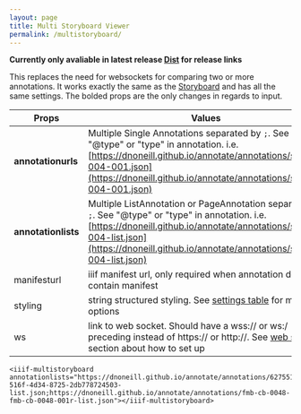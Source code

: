 ```yaml
---
layout: page
title: Multi Storyboard Viewer
permalink: /multistoryboard/
---
```


**Currently only avaliable in latest release [Dist](https://ncsu-libraries.github.io/iiif-annotation/dist) for release links**

This replaces the need for websockets for comparing two or more annotations. It works exactly the same as the [Storyboard]({{site.baseurl}}/storyboard) and has all the same settings. The bolded props are the only changes in regards to input.

| Props      | Values |
| ----------- | ----------- |
| **annotationurls** | Multiple Single Annotations separated by `;`. See "@type" or "type" in annotation. i.e. [https://dnoneill.github.io/annotate/annotations/segins-004-001.json](https://dnoneill.github.io/annotate/annotations/segins-004-001.json)|
| **annotationlists** | Multiple ListAnnotation or PageAnnotation separated by `;`. See "@type" or "type" in annotation. i.e. [https://dnoneill.github.io/annotate/annotations/segins-004-list.json](https://dnoneill.github.io/annotate/annotations/segins-004-list.json) |
| manifesturl | iiif manifest url, only required when annotation does not contain manifest |
| styling | string structured styling. See [settings table](#settings) for more options |
| ws | link to web socket. Should have a wss:// or ws:/ preceding instead of https:// or http://. See [web sockets](#web-sockets) section about how to set up |

<script src="{{site.url}}{{site.baseurl}}/dist/iiif-annotation.js"></script>
<link rel="stylesheet" type="text/css" href="{{site.url}}{{site.baseurl}}/dist/iiif-annotation.css">

```
<iiif-multistoryboard annotationlists="https://dnoneill.github.io/annotate/annotations/627551b3-516f-4d34-8725-2db778724503-list.json;https://dnoneill.github.io/annotate/annotations/fmb-cb-0048-fmb-cb-0048-001r-list.json"></iiif-multistoryboard>

```

<iiif-multistoryboard annotationlists="https://dnoneill.github.io/annotate/annotations/627551b3-516f-4d34-8725-2db778724503-list.json;https://dnoneill.github.io/annotate/annotations/fmb-cb-0048-fmb-cb-0048-001r-list.json"></iiif-multistoryboard>
